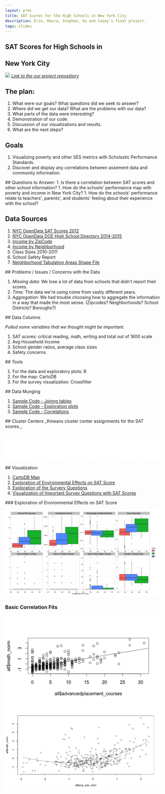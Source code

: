 ```yaml
---
layout: pres
title: SAT Scores for the High Schools in New York City
description: Erin, Maura, Stephen, Xu and Casey's final project. 
tags: slides
---
```


<section>

## SAT Scores for High Schools in 
## New York City
![](http://www.gogeometry.com/gmat/word_cloud_sat_255.gif)
_[Link to the our project repositiory](https://github.com/eringrand/edavproj)_
</section>


<section>

## The plan:  

1. What were our goals?  What questions did we seek to answer? 
1. Where did we get our data? What are the problems with our data?
1. What parts of the data were interesting?
1. Demonstration of our code.
1. Discussion of our visualizations and results. 
1. What are the next steps?

</section>


<section>
<section>

## Goals
1. Visualizing poverty and other SES metrics with Scholastic Performance Standards.
1. Discover and display any correlations between assement data and community information. 

</section>

<section>
## Questions to Answer: 
1. Is there a correlation between SAT scores and other school information?
1. How do the schools' performance map with poverty and income in New York City?
1. How do the schools' performance relate to teachers', parents', and students' feeling about their experience with the school? 

</section>
</section>



<section>
<section>

## Data Sources 

1. [NYC OpenData SAT Scores 2012](https://data.cityofnewyork.us/Education/SAT-Results/f9bf-2cp4)
1. [NYC OpenData DOE High School Directory 2014-2015](https://data.cityofnewyork.us/Education/DOE-High-School-Directory-2014-2015/n3p6-zve2)
1. [Income by ZipCode](http://zipatlas.com/us/city-comparison/median-household-income.html)
1. [Income by Neighborhood](http://furmancenter.org/research/sonychan/2013-state-of-new-york-citys-housing-and-neighborhoods-report)
1. Class Sizes 2010-2011
1. School Safety Report
1. [Neighborhood Tabulation Areas Shape File](http://www.nyc.gov/html/dcp/html/bytes/dwn_nynta.shtml)

</section>

<section>
## Problems / Issues / Concerns with the Data

1. _Missing data:_ We lose a lot of data from schools that didn't report their scores.
1. _Time:_ The data we're using come from vastly different years.  
1. _Aggregation:_ We had trouble choosing how to aggregate the information in a way that made the most sense. (Zipcodes? Neighborhoods? School Districts? Boroughs?)

</section>


<section>
## Data Columns

_Pulled some variables that we thought might be important._

1. SAT scores: critical reading, math, writing and total out of 1600 scale
1. Avg Household Income
1. School gender ratios, average class sizes
1. Safety concerns

</section>

<section>
## Tools

1. For the data and exploratory plots: R
2. For the map: CartoDB
3. For the survey visualization: Crossfilter

</section>

<section>
## Data Munging

1. [Sample Code - Joinng tables](https://github.com/eringrand/edavproj/blob/master/scripts/join.R)
1. [Sample Code - Exploration plots](https://github.com/eringrand/edavproj/blob/master/scripts/pairsplot.R) 
1. [Sample Code - Correlations](https://github.com/eringrand/edavproj/blob/master/scripts/correlation.R)

</section>

<section>
## Cluster Centers 
_Kmeans cluster center assignments for the SAT scores._

![](https://raw.githubusercontent.com/eringrand/edavproj/master/slides/table.png)

</section>

</section>


<section>
## Visualization

1. [CartoDB Map](https://stephenra.cartodb.com/viz/128259f8-eedf-11e4-9692-0e018d66dc29/embed_map)
1. [Exploration of Environmental Effects on SAT Score](https://raw.githubusercontent.com/eringrand/edavproj/master/slides/boxplots.png)
1. [Exploration of the Survery Questions](https://github.com/eringrand/edavproj/blob/master/data/2013nycschoolsurvey/survey_analysis.Rmd)
1. [Visualization of Important Survey Questions with SAT Scores](https://github.com/eringrand/edavproj/blob/master/crossfilter/index.html)

</section>

<section>
### Exploration of Environmental Effects on SAT Score

![](https://raw.githubusercontent.com/eringrand/edavproj/master/slides/boxplots.png)
</section>

<section>

### Basic Correlation Fits

![](https://raw.githubusercontent.com/eringrand/edavproj/master/slides/apclasses.png)
![](https://raw.githubusercontent.com/eringrand/edavproj/master/slides/avgsize.png)
</section>

